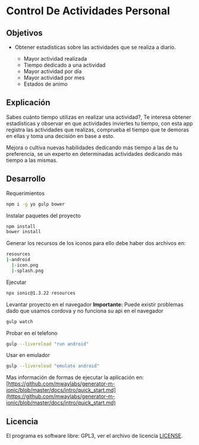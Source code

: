 # Control De Actividades Personal

## Objetivos

* Obtener estadísticas sobre las actividades que se realiza a diario.

  * Mayor actividad realizada
  * Tiempo dedicado a una actividad
  * Mayor actividad por día
  * Mayor actividad por mes
  * Estados de animo

## Explicación

Sabes cuánto tiempo utilizas en realizar una actividad?, Te interesa obtener estadísticas y observar en que actividades inviertes tu tiempo, con esta app registra las actividades que realizas, comprueba el tiempo que te demoras en ellas y toma una decisión en base a esto.

Mejora o cultiva nuevas habilidades dedicando más tiempo a las de tu preferencia, se un experto en determinadas actividades dedicando más tiempo a las mismas.

## Desarrollo

Requerimientos
```bash
npm i -g yo gulp bower
```

Instalar paquetes del proyecto
```bash
npm install
bower install
```

Generar los recursos de los iconos para ello debe haber dos archivos en:
```bash
resources
|-android
  |-icon.png
  |-splash.png
```

Ejecutar
```bash
npx ionic@1.3.22 resources
```

Levantar proyecto en el navegador
**Importante:** Puede existir problemas dado que usamos cordova y no funciona su api en el navegador
```bash
gulp watch
```

Probar en el telefono
```bash
gulp --livereload "run android"
```

Usar en emulador
```bash
gulp --livereload "emulate android"
```

Mas información de formas de ejecutar la aplicación en:
[https://github.com/mwaylabs/generator-m-ionic/blob/master/docs/intro/quick_start.md](https://github.com/mwaylabs/generator-m-ionic/blob/master/docs/intro/quick_start.md)

## Licencia

El programa es software libre: GPL3, ver el archivo de licencia  [LICENSE](LICENSE).
